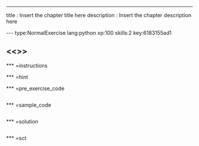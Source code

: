 ---
title       : Insert the chapter title here
description : Insert the chapter description here


--- type:NormalExercise lang:python xp:100 skills:2 key:6183155ad1
## <<<New Exercise>>>


*** =instructions

*** =hint

*** =pre_exercise_code
```{python}

```

*** =sample_code
```{python}

```

*** =solution
```{python}

```

*** =sct
```{python}

```
